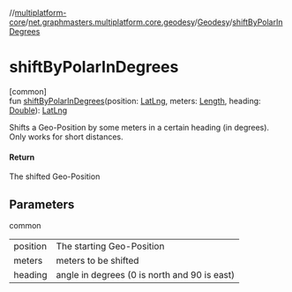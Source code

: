 //[multiplatform-core](../../../index.md)/[net.graphmasters.multiplatform.core.geodesy](../index.md)/[Geodesy](index.md)/[shiftByPolarInDegrees](shift-by-polar-in-degrees.md)

# shiftByPolarInDegrees

[common]\
fun [shiftByPolarInDegrees](shift-by-polar-in-degrees.md)(position: [LatLng](../../net.graphmasters.multiplatform.core.model/-lat-lng/index.md), meters: [Length](../../net.graphmasters.multiplatform.core.units/-length/index.md), heading: [Double](https://kotlinlang.org/api/latest/jvm/stdlib/kotlin/-double/index.html)): [LatLng](../../net.graphmasters.multiplatform.core.model/-lat-lng/index.md)

Shifts a Geo-Position by some meters in a certain heading (in degrees). Only works for short distances.

#### Return

The shifted Geo-Position

## Parameters

common

| | |
|---|---|
| position | The starting Geo-Position |
| meters | meters to be shifted |
| heading | angle in degrees (0 is north and 90 is east) |
